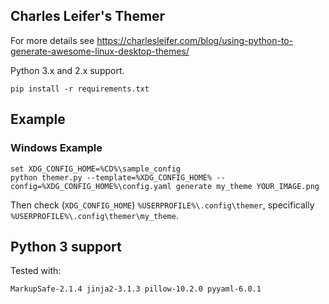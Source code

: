 ## Charles Leifer's Themer

For more details see https://charlesleifer.com/blog/using-python-to-generate-awesome-linux-desktop-themes/

Python 3.x and 2.x support.

    pip install -r requirements.txt

## Example

### Windows Example


    set XDG_CONFIG_HOME=%CD%\sample_config
    python themer.py --template=%XDG_CONFIG_HOME% --config=%XDG_CONFIG_HOME%\config.yaml generate my_theme YOUR_IMAGE.png

Then check (`XDG_CONFIG_HOME`) `%USERPROFILE%\.config\themer`, specifically `%USERPROFILE%\.config\themer\my_theme`.

## Python 3 support

Tested with:

    MarkupSafe-2.1.4 jinja2-3.1.3 pillow-10.2.0 pyyaml-6.0.1
